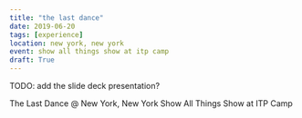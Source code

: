 ```yaml
---
title: "the last dance"
date: 2019-06-20
tags: [experience]
location: new york, new york
event: show all things show at itp camp
draft: True
---
```


TODO: add the slide deck presentation?

The Last Dance @ New York, New York
Show All Things Show at ITP Camp
